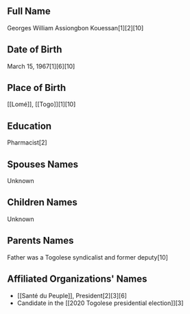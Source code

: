 ## Full Name
Georges William Assiongbon Kouessan[1][2][10]

## Date of Birth
March 15, 1967[1][6][10]

## Place of Birth
[[Lomé]], [[Togo]][1][10]

## Education
Pharmacist[2]

## Spouses Names
Unknown

## Children Names
Unknown

## Parents Names
Father was a Togolese syndicalist and former deputy[10]

## Affiliated Organizations' Names
- [[Santé du Peuple]], President[2][3][6]
- Candidate in the [[2020 Togolese presidential election]][3]

